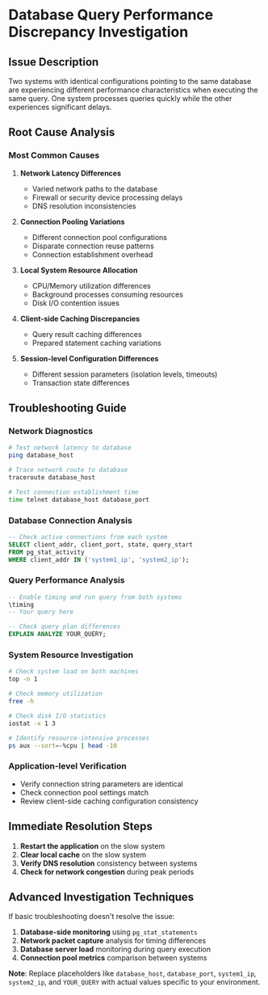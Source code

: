# Database Query Performance Discrepancy Investigation

## Issue Description
Two systems with identical configurations pointing to the same database are experiencing different performance characteristics when executing the same query. One system processes queries quickly while the other experiences significant delays.

## Root Cause Analysis

### Most Common Causes
1. **Network Latency Differences**
   - Varied network paths to the database
   - Firewall or security device processing delays
   - DNS resolution inconsistencies

2. **Connection Pooling Variations**
   - Different connection pool configurations
   - Disparate connection reuse patterns
   - Connection establishment overhead

3. **Local System Resource Allocation**
   - CPU/Memory utilization differences
   - Background processes consuming resources
   - Disk I/O contention issues

4. **Client-side Caching Discrepancies**
   - Query result caching differences
   - Prepared statement caching variations

5. **Session-level Configuration Differences**
   - Different session parameters (isolation levels, timeouts)
   - Transaction state differences

## Troubleshooting Guide

### Network Diagnostics
```bash
# Test network latency to database
ping database_host

# Trace network route to database
traceroute database_host

# Test connection establishment time
time telnet database_host database_port
```

### Database Connection Analysis
```sql
-- Check active connections from each system
SELECT client_addr, client_port, state, query_start 
FROM pg_stat_activity 
WHERE client_addr IN ('system1_ip', 'system2_ip');
```

### Query Performance Analysis
```sql
-- Enable timing and run query from both systems
\timing
-- Your query here

-- Check query plan differences
EXPLAIN ANALYZE YOUR_QUERY;
```

### System Resource Investigation
```bash
# Check system load on both machines
top -n 1

# Check memory utilization
free -h

# Check disk I/O statistics
iostat -x 1 3

# Identify resource-intensive processes
ps aux --sort=-%cpu | head -10
```

### Application-level Verification
- Verify connection string parameters are identical
- Check connection pool settings match
- Review client-side caching configuration consistency

## Immediate Resolution Steps

1. **Restart the application** on the slow system
2. **Clear local cache** on the slow system
3. **Verify DNS resolution** consistency between systems
4. **Check for network congestion** during peak periods

## Advanced Investigation Techniques

If basic troubleshooting doesn't resolve the issue:

1. **Database-side monitoring** using `pg_stat_statements`
2. **Network packet capture** analysis for timing differences
3. **Database server load** monitoring during query execution
4. **Connection pool metrics** comparison between systems

**Note**: Replace placeholders like `database_host`, `database_port`, `system1_ip`, `system2_ip`, and `YOUR_QUERY` with actual values specific to your environment.